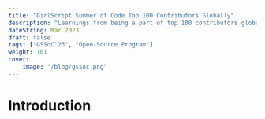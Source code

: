 ```yaml
---
title: "GirlScript Summer of Code Top 100 Contributors Globally"
description: "Learnings from being a part of top 100 contributors globally"
dateString: Mar 2023
draft: false
tags: ["GSSoC'23", "Open-Source Program"]
weight: 101
cover:
    image: "/blog/gssoc.png"
---
```


# Introduction

